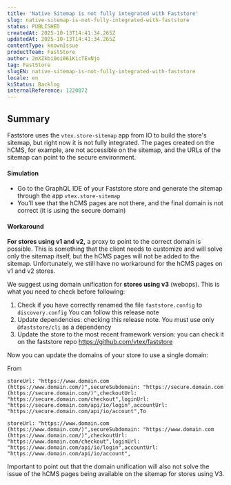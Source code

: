 ```yaml
---
title: 'Native Sitemap is not fully integrated with Faststore'
slug: native-sitemap-is-not-fully-integrated-with-faststore
status: PUBLISHED
createdAt: 2025-10-13T14:41:34.265Z
updatedAt: 2025-10-13T14:41:34.265Z
contentType: knownIssue
productTeam: FastStore
author: 2mXZkbi0oi061KicTExNjo
tag: FastStore
slugEN: native-sitemap-is-not-fully-integrated-with-faststore
locale: en
kiStatus: Backlog
internalReference: 1220872
---
```


## Summary


Faststore uses the `vtex.store-sitemap` app from IO to build the store's sitemap, but right now it is not fully integrated. The pages created on the hCMS, for example, are not accessible on the sitemap, and the URLs of the sitemap can point to the secure environment.


#### Simulation



- Go to the GraphQL IDE of your Faststore store and generate the sitemap through the app `vtex.store-sitemap`
- You'll see that the hCMS pages are not there, and the final domain is not correct (it is using the secure domain)


#### Workaround


**For stores using v1 and v2,** a proxy to point to the correct domain is possible. This is something that the client needs to customize and will solve only the sitemap itself, but the hCMS pages will not be added to the sitemap. Unfortunately, we still have no workaround for the hCMS pages on v1 and v2 stores.

We suggest using domain unification for **stores using v3** (webops). This is what you need to check before following:

1. Check if you have correctly renamed the file  `faststore.config`  to `discovery.config` You can follow this release note
2. Update dependencies: checking this release note. You must use only `@faststore/cli` as a dependency
3. Update the store to the most recent framework version: you can check it on the faststore repo https://github.com/vtex/faststore

Now you can update the domains of your store to use a single domain:

From

    storeUrl: "https://www.domain.com (https://www.domain.com/)",secureSubdomain: "https://secure.domain.com (https://secure.domain.com/)",checkoutUrl: "https://secure.domain.com/checkout",loginUrl: "https://secure.domain.com/api/io/login",accountUrl: "https://secure.domain.com/api/io/account",To

    storeUrl: "https://www.domain.com (https://www.domain.com/)",secureSubdomain: "https://www.domain.com (https://www.domain.com/)",checkoutUrl: "https://www.domain.com/checkout",loginUrl: "https://www.domain.com/api/io/login",accountUrl: "https://www.domain.com/api/io/account",
Important to point out that the domain unification will also not solve the issue of the hCMS pages being available on the sitemap for stores using V3.


